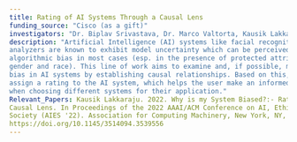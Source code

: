 ```yaml
---
title: Rating of AI Systems Through a Causal Lens
funding_source: "Cisco (as a gift)"
investigators: "Dr. Biplav Srivastava, Dr. Marco Valtorta, Kausik Lakkaraju"
description: "Artificial Intelligence (AI) systems like facial recognition systems and sentiment 
analyzers are known to exhibit model uncertainty which can be perceived as 
algorithmic bias in most cases (esp. in the presence of protected attributes like 
gender and race). This line of work aims to examine and, if possible, mitigate the 
bias in AI systems by establishing causal relationships. Based on this, we would 
assign a rating to the AI system, which helps the user make an informed selection 
when choosing different systems for their application."  
Relevant_Papers: Kausik Lakkaraju. 2022. Why is my System Biased?:- Rating of AI Systems through a 
Causal Lens. In Proceedings of the 2022 AAAI/ACM Conference on AI, Ethics, and 
Society (AIES '22). Association for Computing Machinery, New York, NY, USA, 902. 
https://doi.org/10.1145/3514094.3539556
---
```




